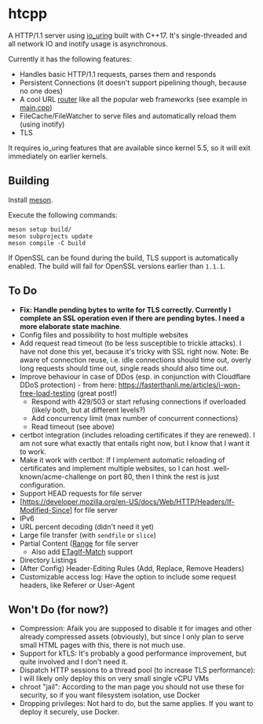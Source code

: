 # htcpp

A HTTP/1.1 server using [io_uring](https://en.wikipedia.org/wiki/Io_uring) built with C++17. It's single-threaded and all network IO and inotify usage is asynchronous.

Currently it has the following features:
* Handles basic HTTP/1.1 requests, parses them and responds
* Persistent Connections (it doesn't support pipelining though, because no one does)
* A cool URL [router](src/router.hpp) like all the popular web frameworks (see example in [main.cpp](src/main.cpp))
* FileCache/FileWatcher to serve files and automatically reload them (using inotify)
* TLS

It requires io_uring features that are available since kernel 5.5, so it will exit immediately on earlier kernels.

## Building
Install [meson](https://mesonbuild.com/).

Execute the following commands:
```shell
meson setup build/
meson subprojects update
meson compile -C build
```

If OpenSSL can be found during the build, TLS support is automatically enabled. The build will fail for OpenSSL versions earlier than `1.1.1`.

## To Do
* **Fix: Handle pending bytes to write for TLS correctly. Currently I complete an SSL operation even if there are pending bytes. I need a more elaborate state machine**.
* Config files and possibility to host multiple websites
* Add request read timeout (to be less susceptible to trickle attacks). I have not done this yet, because it's tricky with SSL right now. Note: Be aware of connection reuse, i.e. idle connections should time out, overly long requests should time out, single reads should also time out.
* Improve behaviour in case of DDos (esp. in conjunction with Cloudflare DDoS protection) - from here: https://fasterthanli.me/articles/i-won-free-load-testing (great post!)
    - Respond with 429/503 or start refusing connections if overloaded (likely both, but at different levels?)
    - Add concurrency limit (max number of concurrent connections)
    - Read timeout (see above)
* certbot integration (includes reloading certificates if they are renewed). I am not sure what exactly that entails right now, but I know that I want it to work.
* Make it work with certbot: If I implement automatic reloading of certificates and implement multiple websites, so I can host .well-known/acme-challenge on port 80, then I think the rest is just configuration.
* Support HEAD requests for file server
* [https://developer.mozilla.org/en-US/docs/Web/HTTP/Headers/If-Modified-Since] for file server
* IPv6
* URL percent decoding (didn't need it yet)
* Large file transfer (with `sendfile` or `slice`)
* Partial Content ([Range](https://developer.mozilla.org/en-US/docs/Web/HTTP/Headers/Range) for file server
    - Also add [ETag](https://developer.mozilla.org/en-US/docs/Web/HTTP/Headers/ETag)[If-Match](https://developer.mozilla.org/en-US/docs/Web/HTTP/Headers/If-Match) support
* Directory Listings
* (After Config) Header-Editing Rules (Add, Replace, Remove Headers)
* Customizable access log: Have the option to include some request headers, like Referer or User-Agent

## Won't Do (for now?)
* Compression: Afaik you are supposed to disable it for images and other already compressed assets (obviously), but since I only plan to serve small HTML pages with this, there is not much use.
* Support for kTLS: It's probably a good performance improvement, but quite involved and I don't need it.
* Dispatch HTTP sessions to a thread pool (to increase TLS performance): I will likely only deploy this on very small single vCPU VMs
* chroot "jail": According to the man page you should not use these for security, so if you want filesystem isolation, use Docker
* Dropping privileges: Not hard to do, but the same applies. If you want to deploy it securely, use Docker.

